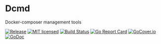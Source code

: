 # Dcmd
Docker-composer management tools

[![Release][3]][4] [![MIT licensed][5]][6] [![Build Status][1]][2] [![Go Report Card][7]][8] [![GoCover.io][11]][12] [![GoDoc][9]][10]

[1]: https://travis-ci.org/ericliao79/dcmd.svg?branch=master
[2]: https://travis-ci.org/ericliao79/dcmd
[3]: http://github-release-version.herokuapp.com/github/ericliao79/dcmd/release.svg?style=flat
[4]: https://github.com/ericliao79/dcmd/releases/latest
[5]: https://img.shields.io/dub/l/vibe-d.svg
[6]: LICENSE
[7]: https://goreportcard.com/badge/github.com/ericliao79/dcmd
[8]: https://goreportcard.com/report/github.com/ericliao79/dcmd
[9]: https://godoc.org/github.com/ericliao79/dcmd?status.svg
[10]: https://godoc.org/github.com/ericliao79/dcmd
[11]: https://img.shields.io/badge/gocover.io-0%25-green.svg
[12]: https://gocover.io/github.com/ericliao79/dcmd